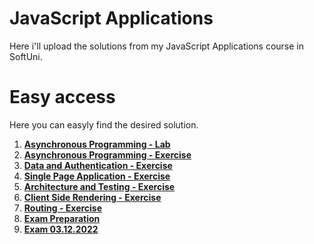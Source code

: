 # JavaScript Applications

Here i'll upload the solutions from my JavaScript Applications course in SoftUni.

# Easy access

Here you can easyly find the desired solution.

1. [**Asynchronous Programming - Lab**](https://github.com/StanchosCodes/SoftUni-JavaScript-Applications/tree/main/Asynchronous%20Programming%20-%20Lab)
2. [**Asynchronous Programming - Exercise**](https://github.com/StanchosCodes/SoftUni-JavaScript-Applications/tree/main/Asynchronous%20Programming%20-%20Exercise)
3. [**Data and Authentication - Exercise**](https://github.com/StanchosCodes/SoftUni-JavaScript-Applications/tree/main/Data%20and%20Authentication%20-%20Exercise)
4. [**Single Page Application - Exercise**](https://github.com/StanchosCodes/SoftUni-JavaScript-Applications/tree/main/Single%20Page%20Applications%20-%20Exercise)
5. [**Architecture and Testing - Exercise**](https://github.com/StanchosCodes/SoftUni-JavaScript-Applications/tree/main/Architecture%20and%20Testing%20-%20Exercise)
6. [**Client Side Rendering - Exercise**](https://github.com/StanchosCodes/SoftUni-JavaScript-Applications/tree/main/Client%20Side%20Rendering%20-%20Exercise)
7. [**Routing - Exercise**](https://github.com/StanchosCodes/SoftUni-JavaScript-Applications/tree/main/Routing%20-%20Exercise)
8. [**Exam Preparation**](https://github.com/StanchosCodes/SoftUni-JavaScript-Applications/tree/main/Exam%20Prepreation%201)
9. [**Exam 03.12.2022**](https://github.com/StanchosCodes/SoftUni-JavaScript-Applications/tree/main/Exam%2003.12.2022)
